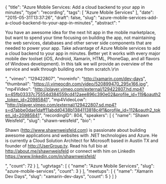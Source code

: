 {
  "title": "Azure Mobile Services: Add a cloud backend to your app in minutes",
  "type": "recording",
  "tags": [
    "Azure Mobile Services"
  ],
  "date": "2015-05-31T13:37:26",
  "draft": false,
  "slug": "azure-mobile-services-add-a-cloud-backend-to-your-app-in-minutes",
  "abstract": "<p>You have an awesome idea for the next hit app in the mobile marketplace, but want to spend your time focusing on building the app, not maintaining the web services, databases and other server side components that are needed to power your app. Take advantage of Azure Mobile services to add a cloud backend to your app in minutes. Better yet it works with every major mobile dev toolset (iOS, Android, Xamarin, HTML, PhoneGap, and all flavors of Windows development). In this talk we will provide an overview of the service and walk through building one from scratch.\r\n</p>",
  "vimeo": "129422807",
  "moreinfo": "http://xamarin.com/dev-days",
  "thumbnail": "https://i.vimeocdn.com/video/520899470_295x166.jpg",
  "mp4Video": "http://player.vimeo.com/external/129422807.hd.mp4?s=45fb03337c75554d384559cd412aee896c390e02&profile_id=119&oauth2_token_id=20985841",
  "mp4VideoLow": "http://player.vimeo.com/external/129422807.sd.mp4?s=d7abbe0dae1daff11abdd0438b1384113818c4f1&profile_id=112&oauth2_token_id=20985841",
  "recordingID": 804,
  "speakers": [
    {
      "name": "Shawn Weisfeld",
      "slug": "shawn-weisfeld",
      "bio": "<p>Shawn (http://www.shawnweisfeld.com) is passionate about building awesome applications and websites with .NET technologies and Azure. He is currently a Cloud Solution Architect for Microsoft based in Austin TX and founder of http://UserGroup.tv. Read his full bio at http://about.me/shawnweisfeld or connect with him on LinkedIn https://www.linkedin.com/in/shawnweisfeld/</p>",
      "count": 72
    }
  ],
  "ugtvtags": [
    {
      "name": "Azure Mobile Services",
      "slug": "azure-mobile-services",
      "count": 3
    }
  ],
  "meetups": [
    {
      "name": "Xamarin Dev Days",
      "slug": "xamarin-dev-days",
      "count": 5
    }
  ]
}